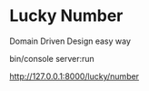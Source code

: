 # Lucky Number

Domain Driven Design easy way

bin/console server:run

http://127.0.0.1:8000/lucky/number
